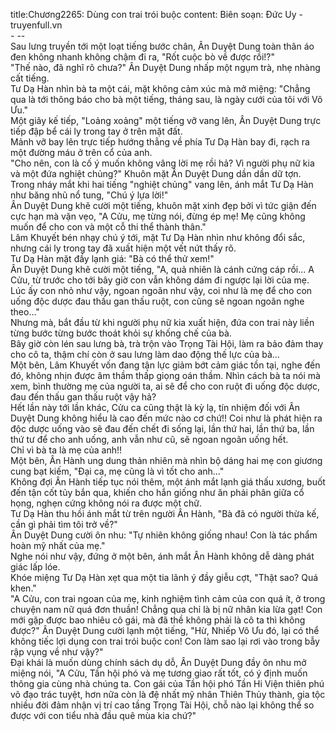 title:Chương2265: Dùng con trai trói buộc
content:
Biên soạn: Đức Uy - truyenfull.vn<br>- --<br>Sau lưng truyền tới một loạt tiếng bước chân, Ân Duyệt Dung toàn thân áo đen không nhanh không chậm đi ra, "Rốt cuộc bò về được rồi!?"<br>"Thế nào, đã nghĩ rõ chưa?" Ân Duyệt Dung nhấp một ngụm trà, nhẹ nhàng cất tiếng.<br>Tư Dạ Hàn nhìn bà ta một cái, mặt không cảm xúc mà mở miệng: "Chẳng qua là tới thông báo cho bà một tiếng, tháng sau, là ngày cưới của tôi với Vô Ưu."<br>Một giây kế tiếp, "Loảng xoảng" một tiếng vỡ vang lên, Ân Duyệt Dung trực tiếp đập bể cái ly trong tay ở trên mặt đất.<br>Mảnh vỡ bay lên trực tiếp hướng thẳng về phía Tư Dạ Hàn bay đi, rạch ra một đường máu ở trên cổ của anh.<br>"Cho nên, con là cố ý muốn không vâng lời mẹ rồi hả? Vì người phụ nữ kia và một đứa nghiệt chủng?" Khuôn mặt Ân Duyệt Dung dần dần dữ tợn.<br>Trong nháy mắt khi hai tiếng "nghiệt chủng" vang lên, ánh mắt Tư Dạ Hàn như băng nhũ nổ tung, "Chú ý lựa lời!"<br>Ân Duyệt Dung khẽ cười một tiếng, khuôn mặt xinh đẹp bởi vì tức giận đến cực hạn mà vặn vẹo, "A Cửu, mẹ từng nói, đừng ép mẹ! Mẹ cũng không muốn để cho con và một cỗ thi thể thành thân."<br>Lâm Khuyết bén nhạy chú ý tới, mặt Tư Dạ Hàn nhìn như không đổi sắc, nhưng cái ly trong tay đã xuất hiện một vết nứt thấy rõ.<br>Tư Dạ Hàn mặt đầy lạnh giá: "Bà có thể thử xem!"<br>Ân Duyệt Dung khẽ cười một tiếng, "A, quả nhiên là cánh cứng cáp rồi... A Cửu, từ trước cho tới bây giờ con vẫn không dám đi ngược lại lời của mẹ. Lúc ấy con nhỏ như vậy, ngoan ngoãn như vậy, coi như là mẹ để cho con uống độc dược đau thấu gan thấu ruột, con cũng sẽ ngoan ngoãn nghe theo..."<br>Nhưng mà, bắt đầu từ khi người phụ nữ kia xuất hiện, đứa con trai này liền từng bước từng bước thoát khỏi sự khống chế của bà.<br>Bây giờ còn lén sau lưng bà, trà trộn vào Trọng Tài Hội, làm ra bảo đảm thay cho cô ta, thậm chí còn ở sau lưng làm dao động thế lực của bà...<br>Một bên, Lâm Khuyết vốn đang tận lực giảm bớt cảm giác tồn tại, nghe đến đó, không nhịn được âm thầm thấp giọng oán thầm. Nhìn cách bà ta nói mà xem, bình thường mẹ của người ta, ai sẽ để cho con ruột đi uống độc dược, đau đến thấu gan thấu ruột vậy hả?<br>Hết lần này tới lần khác, Cửu ca cũng thật là kỳ lạ, tín nhiệm đối với Ân Duyệt Dung không hiểu là cao đến mức nào cơ chứ!! Coi như là phát hiện ra độc dược uống vào sẽ đau đến chết đi sống lại, lần thứ hai, lần thứ ba, lần thứ tư để cho anh uống, anh vẫn như cũ, sẽ ngoan ngoãn uống hết.<br>Chỉ vì bà ta là mẹ của anh!!<br>Một bên, Ân Hành ung dung thản nhiên mà nhìn bộ dáng hai mẹ con giương cung bạt kiếm, "Đại ca, mẹ cũng là vì tốt cho anh..."<br>Không đợi Ân Hành tiếp tục nói thêm, một ánh mắt lạnh giá thấu xương, buốt đến tận cốt tủy bắn qua, khiến cho hắn giống như ăn phải phân giữa cổ họng, nghẹn cứng không nói ra được một chữ.<br>Tư Dạ Hàn thu hồi ánh mắt từ trên người Ân Hành, "Bà đã có người thừa kế, cần gì phải tìm tôi trở về?"<br>Ân Duyệt Dung cười ôn nhu: "Tự nhiên không giống nhau! Con là tác phẩm hoàn mỹ nhất của mẹ."<br>Nghe nói như vậy, đứng ở một bên, ánh mắt Ân Hành không dễ dàng phát giác lấp lóe.<br>Khóe miệng Tư Dạ Hàn xẹt qua một tia lãnh ý đầy giễu cợt, "Thật sao? Quá khen."<br>"A Cửu, con trai ngoan của mẹ, kinh nghiệm tình cảm của con quá ít, ở trong chuyện nam nữ quá đơn thuần! Chẳng qua chỉ là bị nữ nhân kia lừa gạt! Con mới gặp được bao nhiêu cô gái, mà đã thề không phải là cô ta thì không được?" Ân Duyệt Dung cười lạnh một tiếng, "Hừ, Nhiếp Vô Ưu đó, lại có thể không tiếc lợi dụng con trai trói buộc con! Con làm sao lại rơi vào trong bẫy rập vụng về như vậy?"<br>Đại khái là muốn dùng chính sách dụ dỗ, Ân Duyệt Dung đầy ôn nhu mở miệng nói, "A Cửu, Tần hội phó và mẹ tương giao rất tốt, có ý định muốn thông gia cùng nhà chúng ta. Con gái của Tần hội phó Tần Hi Viện thiên phú võ đạo trác tuyệt, hơn nữa còn là đệ nhất mỹ nhân Thiên Thủy thành, gia tộc nhiều đời đảm nhận vị trí cao tầng Trọng Tài Hội, chỗ nào lại không thể so được với con tiểu nhà đầu quê mùa kia chứ?"